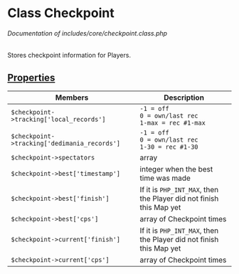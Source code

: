 # Class Checkpoint
###### Documentation of includes/core/checkpoint.class.php

Stores checkpoint information for Players.



## [Properties](_#Properties)


| Members								| Description
|-----------------------------------------------------------------------|------------
| `$checkpoint->tracking['local_records']`				| <code>-1 = off<br>0 = own/last rec<br>1-max = rec #1-max</code>
| `$checkpoint->tracking['dedimania_records']`				| <code>-1 = off<br>0 = own/last rec<br>1-30 = rec #1-30</code>
| `$checkpoint->spectators`						| array
| `$checkpoint->best['timestamp']`					| integer when the best time was made
| `$checkpoint->best['finish']`						| If it is `PHP_INT_MAX`, then the Player did not finish this Map yet
| `$checkpoint->best['cps']`						| array of Checkpoint times
| `$checkpoint->current['finish']`					| If it is `PHP_INT_MAX`, then the Player did not finish this Map yet
| `$checkpoint->current['cps']`						| array of Checkpoint times
